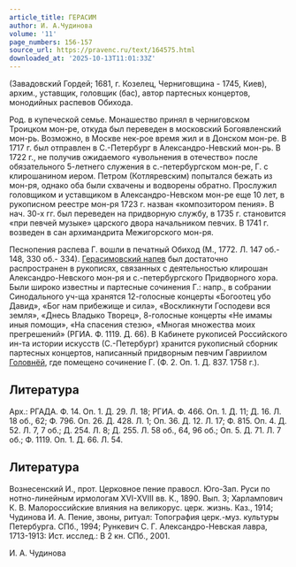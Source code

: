 ```yaml
---
article_title: ГЕРАСИМ
author: И. А.Чудинова
volume: '11'
page_numbers: 156-157
source_url: https://pravenc.ru/text/164575.html
downloaded_at: '2025-10-13T11:01:33Z'
---
```


(Завадовский Гордей; 1681, г. Козелец, Черниговщина - 1745, Киев), архим., уставщик, головщик (бас), автор партесных концертов, монодийных распевов Обихода.

Род. в купеческой семье. Монашество принял в черниговском Троицком мон-ре, откуда был переведен в московский Богоявленский мон-рь. Возможно, в Москве нек-рое время жил и в Донском мон-ре. В 1717 г. был отправлен в С.-Петербург в Александро-Невский мон-рь. В 1722 г., не получив ожидаемого «увольнения в отечество» после обязательного 5-летнего служения в с.-петербургском мон-ре, Г. с клирошанином иером. Петром (Котляревским) попытался бежать из мон-ря, однако оба были схвачены и водворены обратно. Прослужил головщиком и уставщиком в Александро-Невском мон-ре еще 10 лет, в рукописном реестре мон-ря 1723 г. назван «композитором пения». В нач. 30-х гг. был переведен на придворную службу, в 1735 г. становится «при певчей музыке» царского двора начальником певчих. В 1741 г. возведен в сан архимандрита Межигорского мон-ря.

Песнопения распева Г. вошли в печатный Обиход (М., 1772. Л. 147 об.- 148, 330 об.- 334). [Герасимовский напев](<https://pravenc.ru/text/Герасимовский напев.html>) был достаточно распространен в рукописях, связанных с деятельностью клирошан Александро-Невского мон-ря и с.-петербургского Придворного хора. Были широко известны и партесные сочинения Г.: напр., в собрании Синодального уч-ща хранятся 12-голосные концерты «Богоотец убо Давид», «Бог нам прибежище и сила», «Воскликнути Господеви вся земля», «Днесь Владыко Творец», 8-голосные концерты «Не имамы иныя помощи», «На спасения стезю», «Многая множества моих прегрешений» (РГИА. Ф. 1119. Д. 66). В Кабинете рукописей Российского ин-та истории искусств (С.-Петербург) хранится рукописный сборник партесных концертов, написанный придворным певчим Гавриилом [Головнёй](https://pravenc.ru/text/Головнёй.html), где помещено сочинение Г. (Ф. 2. Оп. 1. Д. 837. 1758 г.).

## Литература

Арх.: РГАДА. Ф. 14. Оп. 1. Д. 29. Л. 18; РГИА. Ф. 466. Оп. 1. Д. 11; Д. 16. Л. 18 об., 62; Ф. 796. Оп. 26. Д. 428. Л. 1; Оп. 36. Д. 12. Л. 17; Ф. 815. Оп. 4. Д. 52. Л. 7, 7 об.; Д. 254. Л. 8; Д. 255. Л. 58 об., 64, 96 об.; Оп. 5. Д. 71. Л. 7 об.; Ф. 1119. Оп. 1. Д. 66. Л. 54.

## Литература

Вознесенский И., прот. Церковное пение правосл. Юго-Зап. Руси по нотно-линейным ирмологам XVI-XVIII вв. К., 1890. Вып. 3; Харлампович К. В. Малороссийские влияния на великорус. церк. жизнь. Каз., 1914; Чудинова И. А. Пение, звоны, ритуал: Топография церк.-муз. культуры Петербурга. СПб., 1994; Рункевич С. Г. Александро-Невская лавра, 1713-1913: Ист. исслед.: В 2 кн. СПб., 2001.

И. А.  Чудинова
